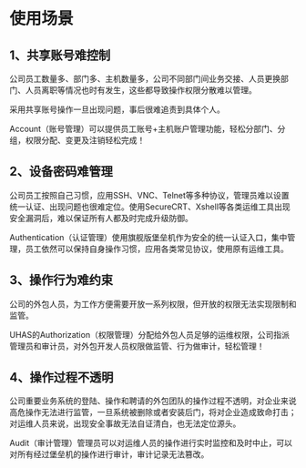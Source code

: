 

# 使用场景

## 1、共享账号难控制

公司员工数量多、部门多、主机数量多，公司不同部门间业务交接、人员更换部门、人员离职等情况也时有发生，这些都导致操作权限分散难以管理。

采用共享账号操作一旦出现问题，事后很难追责到具体个人。

<WRAP round box>
Account（账号管理）可以提供员工账号+主机账户管理功能，轻松分部门、分组，权限分配、变更及注销轻松完成！
</WRAP>

## 2、设备密码难管理

公司员工按照自己习惯，应用SSH、VNC、Telnet等多种协议，管理员难以设置统一认证、出现问题也很难定位。使用SecureCRT、Xshell等各类运维工具出现安全漏洞后，难以保证所有人都及时完成升级防御。

<WRAP round box>
Authentication（认证管理）使用旗舰版堡垒机作为安全的统一认证入口，集中管理，员工依然可以保持自身操作习惯，应用各类常见协议，使用原有运维工具。

</WRAP>

## 3、操作行为难约束

公司的外包人员，为工作方便需要开放一系列权限，但开放的权限无法实现限制和监管。

<WRAP round box>
UHAS的Authorization（权限管理）分配给外包人员足够的运维权限，公司指派管理员和审计员，对外包开发人员权限做监管、行为做审计，轻松管理！
</WRAP>

## 4、操作过程不透明

公司重要业务系统的登陆、操作和聘请的外包团队的操作过程不透明，对企业来说高危操作无法进行监管，一旦系统被删除或者安装后门，将对企业造成致命打击；对运维人员来说，出现安全事故无法自证清白，也无法定位源头。

<WRAP round box>
Audit（审计管理）管理员可以对运维人员的操作进行实时监控和及时中止，可以对所有经过堡垒机的操作进行审计，审计记录无法篡改。
</WRAP>
